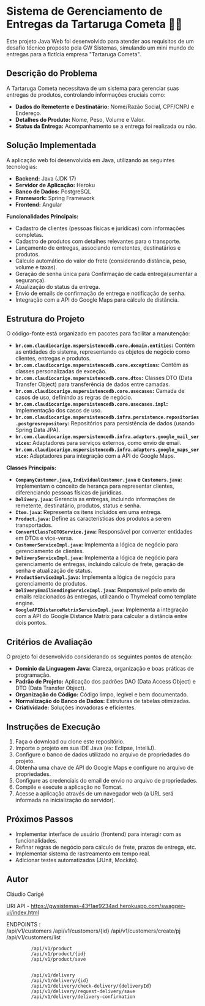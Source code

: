 # Sistema de Gerenciamento de Entregas da Tartaruga Cometa 🐢🚀

Este projeto Java Web foi desenvolvido para atender aos requisitos de um desafio técnico proposto pela GW Sistemas, simulando um mini mundo de entregas para a fictícia empresa "Tartaruga Cometa".

## Descrição do Problema

A Tartaruga Cometa necessitava de um sistema para gerenciar suas entregas de produtos, controlando informações cruciais como:

* **Dados do Remetente e Destinatário:**  Nome/Razão Social, CPF/CNPJ e Endereço.
* **Detalhes do Produto:** Nome, Peso, Volume e Valor.
* **Status da Entrega:**  Acompanhamento se a entrega foi realizada ou não.

## Solução Implementada

A aplicação web foi desenvolvida em Java, utilizando as seguintes tecnologias:

* **Backend:** Java (JDK 17)
* **Servidor de Aplicação:** Heroku 
* **Banco de Dados:** PostgreSQL
* **Framework:**  Spring Framework
* **Frontend:** Angular

**Funcionalidades Principais:**

* Cadastro de clientes (pessoas físicas e jurídicas) com informações completas.
* Cadastro de produtos com detalhes relevantes para o transporte.
* Lançamento de  entregas, associando remetentes, destinatários e produtos.
* Cálculo automático do valor do frete (considerando distância, peso, volume e taxas).
* Geração de senha única para Confirmação de cada entrega(aumentar a segurança).
* Atualização do status da entrega.
* Envio de emails de confirmação de entrega e notificação de senha.
* Integração com a API do Google Maps para cálculo de distância.

## Estrutura do Projeto

O código-fonte está organizado em pacotes para facilitar a manutenção:

* **`br.com.claudiocarige.mspersistencedb.core.domain.entities`:** Contém as entidades do sistema, representando os objetos de negócio como clientes, entregas e produtos.
* **`br.com.claudiocarige.mspersistencedb.core.exceptions`:** Contém as classes personalizadas de exceção.
* **`br.com.claudiocarige.mspersistencedb.core.dtos`:**  Classes DTO (Data Transfer Object) para transferência de dados entre camadas.
* **`br.com.claudiocarige.mspersistencedb.core.usecases`:** Camada de casos de uso, definindo as regras de negócio.
* **`br.com.claudiocarige.mspersistencedb.core.usecases.impl`:** Implementação dos casos de uso.
* **`br.com.claudiocarige.mspersistencedb.infra.persistence.repositories.postgresrepository`:** Repositórios para persistência de dados (usando Spring Data JPA).
* **`br.com.claudiocarige.mspersistencedb.infra.adapters.google_mail_services`:** Adaptadores para serviços externos, como envio de email.
* **`br.com.claudiocarige.mspersistencedb.infra.adapters.google_maps_service`:**  Adaptadores para integração com a API do Google Maps.

**Classes Principais:**

* **`CompanyCustomer.java`,  `IndividualCustomer.java` e `Customers.java`:** Implementam o conceito de herança para representar clientes, diferenciando pessoas físicas de jurídicas.
* **`Delivery.java`:** Gerencia as entregas, incluindo informações de remetente, destinatário, produtos, status e senha.
* **`Item.java`:**  Representa os itens incluídos em uma entrega.
* **`Product.java`:** Define as características dos produtos a serem transportados.
* **`ConvertClassToDTOService.java`:**  Responsável por converter entidades em DTOs e vice-versa.
* **`CustomerServiceImpl.java`:** Implementa a lógica de negócio para gerenciamento de clientes.
* **`DeliveryServiceImpl.java`:** Implementa a lógica de negócio para gerenciamento de entregas, incluindo cálculo de frete, geração de senha e atualização de status.
* **`ProductServiceImpl.java`:**  Implementa a lógica de negócio para gerenciamento de produtos.
* **`DeliveryEmailSendingServiceImpl.java`:**  Responsável pelo envio de emails relacionados às entregas, utilizando o Thymeleaf como template engine.
* **`GoogleAPIDistanceMatrixServiceImpl.java`:** Implementa a integração com a API do Google Distance Matrix para calcular a distância entre dois pontos.

## Critérios de Avaliação

O projeto foi desenvolvido considerando os seguintes pontos de atenção:

* **Domínio da Linguagem Java:** Clareza, organização e boas práticas de programação.
* **Padrão de Projeto:** Aplicação dos padrões DAO (Data Access Object) e DTO (Data Transfer Object).
* **Organização do Código:** Código limpo, legível e bem documentado.
* **Normalização do Banco de Dados:**  Estruturas de tabelas otimizadas.
* **Criatividade:** Soluções inovadoras e eficientes.

## Instruções de Execução

1. Faça o download ou clone este repositório.
2. Importe o projeto em sua IDE Java (ex: Eclipse, IntelliJ).
3. Configure o banco de dados utilizado no arquivo de propriedades do projeto.
4. Obtenha uma chave de API do Google Maps e configure no arquivo de propriedades.
5. Configure as credenciais do email de envio no arquivo de propriedades.
6. Compile e execute a aplicação no Tomcat.
7. Acesse a aplicação através de um navegador web (a URL será informada na inicialização do servidor).

## Próximos Passos

* Implementar interface de usuário (frontend) para interagir com as funcionalidades.
* Refinar regras de negócio para cálculo de frete, prazos de entrega, etc.
* Implementar sistema de rastreamento em tempo real.
* Adicionar testes automatizados (JUnit, Mockito).

## Autor

Cláudio Carigé

URI API  -  https://gwsistemas-43f1ae9234ad.herokuapp.com/swagger-ui/index.html

ENDPOINTS :  
             /api/v1/customers
             /api/v1/customers/{id}
             /api/v1/customers/create/pj
             /api/v1/customers/list


             /api/v1/product
             /api/v1/product/{id}
             /api/v1/product/save
  

             /api/v1/delivery
             /api/v1/delivery/{id}
             /api/v1/delivery/check-delivery/{deliveryId}
             /api/v1/delivery/request-delivery/save
             /api/v1/delivery/delivery-confirmation
              
